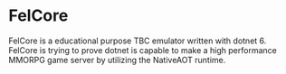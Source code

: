 # FelCore

FelCore is a educational purpose TBC emulator written with dotnet 6. FelCore is trying to prove dotnet is capable to make a high performance MMORPG game server by utilizing the NativeAOT runtime.
